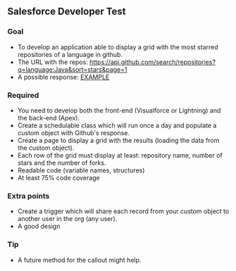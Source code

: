 ## Salesforce Developer Test

### Goal

* To develop an application able to display a grid with the most starred repositories of a language in github.
* The URL with the repos: https://api.github.com/search/repositories?q=language:Java&sort=stars&page=1
* A possible response: [EXAMPLE](repositories.txt) 

### Required

* You need to develop both the front-end (Visualforce or Lightning) and the back-end (Apex).
* Create a schedulable class which will run once a day and populate a custom object with Github's response.
* Create a page to display a grid with the results (loading the data from the custom object).
* Each row of the grid must display at least: repository name, number of stars and the number of forks.
* Readable code (variable names, structures)
* At least 75% code coverage

### Extra points

* Create a trigger which will share each record from your custom object to another user in the org (any user).
* A good design

### Tip

* A future method for the callout might help.
